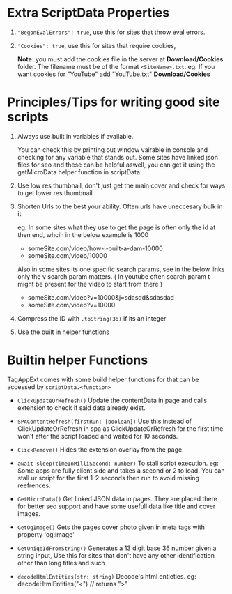 # Extra ScriptData Properties

1. `"BegonEvalErrors": true`, use this for sites that throw eval errors.

2. `"Cookies": true`, use this for sites that require cookies,

   **Note:** you must add the cookies file in the server at **Download/Cookies** folder. The filename must be of the format `<SiteName>.txt`.
   eg: If you want cookies for "YouTube" add "YouTube.txt" **Download/Cookies**

# Principles/Tips for writing good site scripts

1. Always use built in variables if available.

   You can check this by printing out window vairable in console and checking for any variable that stands out.
   Some sites have linked json files for seo and these can be helpful aswell, you can get it using the getMicroData helper function in scriptData.

2. Use low res thumbnail, don't just get the main cover and check for ways to get lower res thumbnail.

3. Shorten Urls to the best your ability. Often urls have uneccesary bulk in it

   eg: In some sites what they use to get the page is often only the id at then end, whcih in the below example is 1000
   - someSite.com/video/how-i-built-a-dam-10000
   - someSite.com/video/10000

   Also in some sites its one specific search params, see in the below links only the v search param matters. ( In youtube often search param t might be present for the video to start from there )
   - someSite.com/video?v=10000&j=sdasdd&sdasdad
   - someSite.com/video?v=10000

4. Compress the ID with `.toString(36)` if its an integer

5. Use the built in helper functions

# Builtin helper Functions

TagAppExt comes with some build helper functions for that can be accessed by `scriptData.<function>`

- `ClickUpdateOrRefresh()`
  Update the contentData in page and calls extension to check if said data already exist.

- `SPAContentRefresh(firstRun: [boolean])`
  Use this instead of ClickUpdateOrRefresh in spa as ClickUpdateOrRefresh for the first time won't after the script loaded and waited for 10 seconds.

- `ClickRemove()`
  Hides the extension overlay from the page.

- `await sleep(timeInMilliSecond: number)`
  To stall script execution.
  eg: Some apps are fully client side and takes a second or 2 to load. You can stall ur script for the first 1-2 seconds then run to avoid missing reefrences.

- `GetMicroData()`
  Get linked JSON data in pages. They are placed there for better seo support and have some usefull data like title and cover images.

- `GetOgImage()`
  Gets the pages cover photo given in meta tags with property 'og:image'

- `GetUniqeIdFromString()`
  Generates a 13 digit base 36 number given a string input, Use this for sites that don't have any other identification other than long titles and such

- `decodeHtmlEntities(str: string)`
  Decode's html entieties. eg: decodeHtmlEntities("&lt;") // returns ">"

